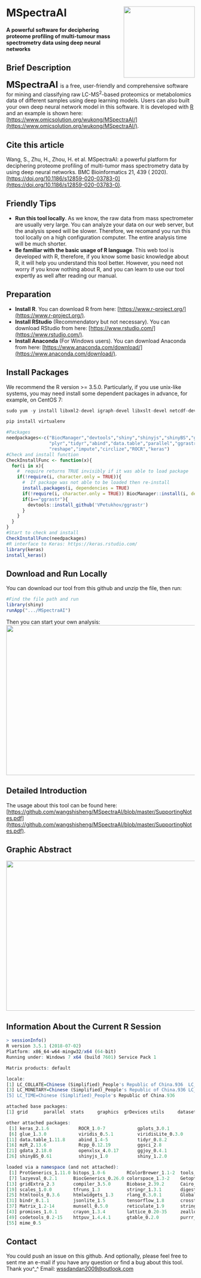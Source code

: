 # MSpectraAI<img src="www/MSpectraAI_logotizuo.jpg" align="right" height="190" width="190"/>

#### A powerful software for deciphering proteome profiling of multi-tumour mass spectrometry data using deep neural networks

## Brief Description

**<font size='5'> MSpectraAI </font>** is a free, user-friendly and comprehensive software for mining and classifying
raw LC-MS<sup>2</sup>-based proteomics or metabolomics data of different samples using deep learning models. Users can
also built your own deep neural network model in this software. It is developed with [R](https://www.r-project.org/) and
an example is shown
here: [https://www.omicsolution.org/wukong/MSpectraAI/](https://www.omicsolution.org/wukong/MSpectraAI/).

## Cite this article

Wang, S., Zhu, H., Zhou, H. et al. MSpectraAI: a powerful platform for deciphering proteome profiling of multi-tumor
mass spectrometry data by using deep neural networks. BMC Bioinformatics 21, 439 (
2020). [https://doi.org/10.1186/s12859-020-03783-0](https://doi.org/10.1186/s12859-020-03783-0).

## Friendly Tips

* **Run this tool locally**. As we know, the raw data from mass spectrometer are usually very large. You can analyze
  your data on our web server, but the analysis speed will be slower. Therefore, we recomand you run this tool locally
  on a high configuration computer. The entire analysis time will be much shorter.
* **Be familiar with the basic usage of R language**. This web tool is developed with R, therefore, if you know some
  basic knowledge about R, it will help you understand this tool better. However, you need not worry if you know nothing
  about R, and you can learn to use our tool expertly as well after reading our manual.

## Preparation

- **Install R**. You can download R from here: [https://www.r-project.org/](https://www.r-project.org/).
- **Install RStudio** (Recommendatory but not necessary). You can download RStudio from
  here: [https://www.rstudio.com/](https://www.rstudio.com/).
- **Install Anaconda** (For Windows users). You can download Anaconda from
  here: [https://www.anaconda.com/download/](https://www.anaconda.com/download/).

## Install Packages

We recommend the R version >= 3.5.0. Particularly, if you use unix-like systems, you may need install some dependent
packages in advance, for example, on CentOS 7:

```r
sudo yum -y install libxml2-devel igraph-devel libxslt-devel netcdf-devel libcurl-devel openssl-devel cairo-devel

pip install virtualenv
```

```r
#Packages
needpackages<-c("BiocManager","devtools","shiny","shinyjs","shinyBS","ggplot2","ggjoy","openxlsx","gdata","DT","gtools","ggsci","mzR",
                "plyr","tidyr","abind","data.table","parallel","ggrastr","ggthemes","viridis","glue","ComplexHeatmap",
                "reshape","impute","circlize","ROCR","keras")
#Check and install function
CheckInstallFunc <- function(x){
  for(i in x){
    #  require returns TRUE invisibly if it was able to load package
    if(!require(i, character.only = TRUE)){
      #  If package was not able to be loaded then re-install
      install.packages(i, dependencies = TRUE)
      if(!require(i, character.only = TRUE)) BiocManager::install(i, dependencies = TRUE)
      if(i=="ggrastr"){
        devtools::install_github('VPetukhov/ggrastr')
      }
    }
  }
}
#Start to check and install
CheckInstallFunc(needpackages)
#R interface to Keras: https://keras.rstudio.com/
library(keras)
install_keras()
```

## Download and Run Locally

You can download our tool from this github and unzip the file, then run:

```r
#Find the file path and run 
library(shiny)
runApp(".../MSpectraAI")
```

Then you can start your own analysis:
<img src="figs/homepage1.jpg" align="center" height="400" width="800"/>

## Detailed Introduction

The usage about this tool can be found here:
[https://github.com/wangshisheng/MSpectraAI/blob/master/SupportingNotes.pdf](https://github.com/wangshisheng/MSpectraAI/blob/master/SupportingNotes.pdf).

## Graphic Abstract

<img src="figs/TOC_MSpectraAI.jpg" align="center" height="400" width="800"/>

## Information About the Current R Session

```r
> sessionInfo()
R version 3.5.1 (2018-07-02)
Platform: x86_64-w64-mingw32/x64 (64-bit)
Running under: Windows 7 x64 (build 7601) Service Pack 1

Matrix products: default

locale:
[1] LC_COLLATE=Chinese (Simplified)_People's Republic of China.936  LC_CTYPE=Chinese (Simplified)_People's Republic of China.936   
[3] LC_MONETARY=Chinese (Simplified)_People's Republic of China.936 LC_NUMERIC=C                                                   
[5] LC_TIME=Chinese (Simplified)_People's Republic of China.936    

attached base packages:
[1] grid      parallel  stats     graphics  grDevices utils     datasets  methods   base     

other attached packages:
 [1] keras_2.1.6           ROCR_1.0-7            gplots_3.0.1          circlize_0.4.4        ComplexHeatmap_1.18.1
 [6] glue_1.3.0            viridis_0.5.1         viridisLite_0.3.0     ggthemes_4.0.0        ggrastr_0.1.5        
[11] data.table_1.11.8     abind_1.4-5           tidyr_0.8.2           plyr_1.8.4            impute_1.53.0        
[16] mzR_2.13.6            Rcpp_0.12.19          ggsci_2.8             gtools_3.5.0          DT_0.4               
[21] gdata_2.18.0          openxlsx_4.0.17       ggjoy_0.4.1           ggridges_0.5.0        ggplot2_3.1.0        
[26] shinyBS_0.61          shinyjs_1.0           shiny_1.2.0          

loaded via a namespace (and not attached):
 [1] ProtGenerics_1.11.0 bitops_1.0-6        RColorBrewer_1.1-2  tools_3.5.0         R6_2.2.2            KernSmooth_2.23-15 
 [7] lazyeval_0.2.1      BiocGenerics_0.26.0 colorspace_1.3-2    GetoptLong_0.1.7    withr_2.1.2         tidyselect_0.2.5   
[13] gridExtra_2.3       compiler_3.5.0      Biobase_2.39.2      Cairo_1.5-9         labeling_0.3        caTools_1.17.1.1   
[19] scales_1.0.0        tfruns_1.3          stringr_1.3.1       digest_0.6.18       base64enc_0.1-3     pkgconfig_2.0.1    
[25] htmltools_0.3.6     htmlwidgets_1.3     rlang_0.3.0.1       GlobalOptions_0.1.0 rstudioapi_0.7      shape_1.4.4        
[31] bindr_0.1.1         jsonlite_1.5        tensorflow_1.8      crosstalk_1.0.0     dplyr_0.7.7         magrittr_1.5       
[37] Matrix_1.2-14       munsell_0.5.0       reticulate_1.9      stringi_1.1.7       whisker_0.3-2       yaml_2.1.19        
[43] promises_1.0.1      crayon_1.3.4        lattice_0.20-35     zeallot_0.1.0       pillar_1.2.1        rjson_0.2.19       
[49] codetools_0.2-15    httpuv_1.4.4.1      gtable_0.2.0        purrr_0.2.4.9000    reshape_0.8.7       assertthat_0.2.0   
[55] mime_0.5
```

## Contact

You could push an issue on this github. And optionally, please feel free to sent me an e-mail if you have any question
or find a bug about this tool. Thank you^_^
Email: wssdandan2009@outlook.com
